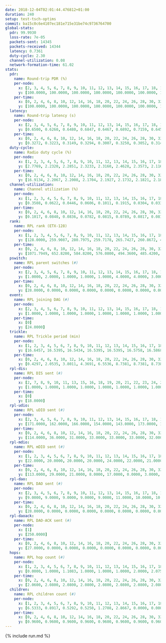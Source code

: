 ```yaml
---
date: 2018-12-04T02:01:44.476812+01:00
duration: 240
setup: test-tsch-optims
commit: ba15c0c6e4107ec181e715e31be74c9736764700
global-stats:
  pdr: 99.9930
  loss-rate: 7e-05
  packets-sent: 14345
  packets-received: 14344
  latency: 0.7361
  duty-cycle: 2.30
  channel-utilization: 0.08
  network-formation-time: 61.02
stats:
  pdr:
    name: Round-trip PDR (%)
    per-node:
      x: [2, 3, 4, 5, 6, 7, 8, 9, 10, 11, 12, 13, 14, 15, 16, 17, 18, 19, 20, 21, 22, 23, 24, 25]
      y: [100.0000, 100.0000, 100.0000, 100.0000, 100.0000, 100.0000, 100.0000, 100.0000, 100.0000, 100.0000, 100.0000, 100.0000, 100.0000, 100.0000, 100.0000, 99.8305, 100.0000, 100.0000, 100.0000, 100.0000, 100.0000, 100.0000, 100.0000, 100.0000]
    per-time:
      x: [0, 2, 4, 6, 8, 10, 12, 14, 16, 18, 20, 22, 24, 26, 28, 30, 32, 34, 36, 38, 40, 42, 44, 46, 48, 50, 52, 54, 56, 58, 60, 62, 64, 66, 68, 70, 72, 74, 76, 78, 80, 82, 84, 86, 88, 90, 92, 94, 96, 98, 100, 102, 104, 106, 108, 110, 112, 114, 116, 118, 120, 122, 124, 126, 128, 130, 132, 134, 136, 138, 140, 142, 144, 146, 148, 150, 152, 154, 156, 158, 160, 162, 164, 166, 168, 170, 172, 174, 176, 178, 180, 182, 184, 186, 188, 190, 192, 194, 196, 198, 200, 202, 204, 206, 208, 210, 212, 214, 216, 218, 220, 222, 224, 226, 228, 230, 232, 234, 236, 238, 240]
      y: [100.0000, 100.0000, 100.0000, 100.0000, 100.0000, 100.0000, 100.0000, 100.0000, 100.0000, 100.0000, 100.0000, 100.0000, 100.0000, 100.0000, 100.0000, 100.0000, 100.0000, 100.0000, 100.0000, 100.0000, 100.0000, 100.0000, 100.0000, 100.0000, 99.1667, 100.0000, 100.0000, 100.0000, 100.0000, 100.0000, 100.0000, 100.0000, 100.0000, 100.0000, 100.0000, 100.0000, 100.0000, 100.0000, 100.0000, 100.0000, 100.0000, 100.0000, 100.0000, 100.0000, 100.0000, 100.0000, 100.0000, 100.0000, 100.0000, 100.0000, 100.0000, 100.0000, 100.0000, 100.0000, 100.0000, 100.0000, 100.0000, 100.0000, 100.0000, 100.0000, 100.0000, 100.0000, 100.0000, 100.0000, 100.0000, 100.0000, 100.0000, 100.0000, 100.0000, 100.0000, 100.0000, 100.0000, 100.0000, 100.0000, 100.0000, 100.0000, 100.0000, 100.0000, 100.0000, 100.0000, 100.0000, 100.0000, 100.0000, 100.0000, 100.0000, 100.0000, 100.0000, 100.0000, 100.0000, 100.0000, 100.0000, 100.0000, 100.0000, 100.0000, 100.0000, 100.0000, 100.0000, 100.0000, 100.0000, 100.0000, 100.0000, 100.0000, 100.0000, 100.0000, 100.0000, 100.0000, 100.0000, 100.0000, 100.0000, 100.0000, 100.0000, 100.0000, 100.0000, 100.0000, 100.0000, 100.0000, 100.0000, 100.0000, 100.0000, 100.0000, null]
  latency:
    name: Round-trip latency (s)
    per-node:
      x: [2, 3, 4, 5, 6, 7, 8, 9, 10, 11, 12, 13, 14, 15, 16, 17, 18, 19, 20, 21, 22, 23, 24, 25]
      y: [0.6500, 0.6260, 0.6480, 0.6847, 0.6467, 0.6892, 0.7159, 0.6455, 0.7050, 0.7175, 0.6920, 0.7071, 0.7320, 0.7708, 0.7460, 0.7083, 0.7499, 0.7687, 0.8008, 0.9175, 0.8134, 0.8329, 0.8684, 0.8207]
    per-time:
      x: [0, 2, 4, 6, 8, 10, 12, 14, 16, 18, 20, 22, 24, 26, 28, 30, 32, 34, 36, 38, 40, 42, 44, 46, 48, 50, 52, 54, 56, 58, 60, 62, 64, 66, 68, 70, 72, 74, 76, 78, 80, 82, 84, 86, 88, 90, 92, 94, 96, 98, 100, 102, 104, 106, 108, 110, 112, 114, 116, 118, 120, 122, 124, 126, 128, 130, 132, 134, 136, 138, 140, 142, 144, 146, 148, 150, 152, 154, 156, 158, 160, 162, 164, 166, 168, 170, 172, 174, 176, 178, 180, 182, 184, 186, 188, 190, 192, 194, 196, 198, 200, 202, 204, 206, 208, 210, 212, 214, 216, 218, 220, 222, 224, 226, 228, 230, 232, 234, 236, 238, 240]
      y: [0.3272, 0.3223, 0.3149, 0.3294, 0.3007, 0.3250, 0.3052, 0.3144, 0.3205, 0.3092, 0.3182, 0.3032, 0.3107, 0.3158, 0.3295, 0.3107, 0.3011, 0.3074, 0.3102, 0.3128, 0.3193, 0.3181, 0.2938, 0.3013, 0.3038, 0.3055, 0.3113, 0.3065, 0.3166, 0.3233, 0.3436, 0.3256, 0.3336, 0.3354, 0.3075, 0.3260, 0.3560, 0.3444, 0.3148, 0.3633, 0.3337, 0.3322, 0.3475, 0.3099, 0.2972, 0.3209, 0.3174, 0.4232, 0.6712, 0.3428, 0.3300, 0.3216, 0.3501, 0.4563, 0.6724, 0.5958, 0.3817, 0.2816, 0.2892, 0.5809, 1.0677, 0.8343, 0.6144, 0.5978, 0.3015, 0.5312, 1.2503, 1.1788, 0.9980, 0.7594, 0.5479, 0.7532, 1.2074, 1.2301, 1.2274, 1.1781, 1.0599, 0.8778, 1.2483, 1.2394, 1.2247, 1.2547, 1.2410, 1.1817, 1.2313, 1.2644, 1.2333, 1.2427, 1.2365, 1.2422, 1.2403, 1.2378, 1.2290, 1.2238, 1.2260, 1.2336, 1.2248, 1.2305, 1.2223, 1.2149, 1.2401, 1.2434, 1.2411, 1.2300, 1.2274, 1.2297, 1.2271, 1.2274, 1.2013, 1.2334, 1.2083, 1.2260, 1.2350, 1.2363, 1.2150, 1.2194, 1.2148, 1.2399, 1.2334, 1.1860, null]
  duty-cycle:
    name: Radio duty cycle (%)
    per-node:
      x: [1, 2, 3, 4, 5, 6, 7, 8, 9, 10, 11, 12, 13, 14, 15, 16, 17, 18, 19, 20, 21, 22, 23, 24, 25]
      y: [2.7769, 2.2320, 2.2851, 2.3233, 2.3160, 2.4628, 2.3573, 2.1166, 2.1206, 2.1973, 2.1557, 2.5408, 2.4370, 2.2027, 2.3232, 2.1664, 2.2494, 2.4656, 2.3059, 2.2643, 2.2303, 2.2655, 2.2507, 2.2141, 2.1873]
    per-time:
      x: [0, 2, 4, 6, 8, 10, 12, 14, 16, 18, 20, 22, 24, 26, 28, 30, 32, 34, 36, 38, 40, 42, 44, 46, 48, 50, 52, 54, 56, 58, 60, 62, 64, 66, 68, 70, 72, 74, 76, 78, 80, 82, 84, 86, 88, 90, 92, 94, 96, 98, 100, 102, 104, 106, 108, 110, 112, 114, 116, 118, 120, 122, 124, 126, 128, 130, 132, 134, 136, 138, 140, 142, 144, 146, 148, 150, 152, 154, 156, 158, 160, 162, 164, 166, 168, 170, 172, 174, 176, 178, 180, 182, 184, 186, 188, 190, 192, 194, 196, 198, 200, 202, 204, 206, 208, 210, 212, 214, 216, 218, 220, 222, 224, 226, 228, 230, 232, 234, 236, 238, 240]
      y: [16.9134, 2.2067, 2.2008, 2.1704, 2.1927, 2.1732, 2.1821, 2.1849, 2.1881, 2.1626, 2.1566, 2.1745, 2.1643, 2.1685, 2.2245, 2.1774, 2.1693, 2.1674, 2.1744, 2.1632, 2.1808, 2.1723, 2.1741, 2.1799, 2.1723, 2.1954, 2.1842, 2.1835, 2.2031, 2.1788, 2.2046, 2.1872, 2.1800, 2.1930, 2.1996, 2.1816, 2.1834, 2.1888, 2.1925, 2.2025, 2.2177, 2.1897, 2.2003, 2.2032, 2.1764, 2.1624, 2.1714, 2.1683, 2.1667, 2.1685, 2.1828, 2.1924, 2.1713, 2.1798, 2.1844, 2.1745, 2.1818, 2.1848, 2.1734, 2.1870, 2.1466, 2.1519, 2.1617, 2.1520, 2.1645, 2.1511, 2.1667, 2.1699, 2.1813, 2.1732, 2.1823, 2.1756, 2.1575, 2.1606, 2.1649, 2.1810, 2.1648, 2.1577, 2.1706, 2.1666, 2.1615, 2.1706, 2.1709, 2.1750, 2.1700, 2.1886, 2.1871, 2.1631, 2.1683, 2.1594, 2.1690, 2.1724, 2.1753, 2.1658, 2.1676, 2.1725, 2.1719, 2.1714, 2.1780, 2.1820, 2.1743, 2.1643, 2.1860, 2.1801, 2.1679, 2.1548, 2.1630, 2.1641, 2.1401, 2.1469, 2.1609, 2.1627, 2.1596, 2.1892, 2.1725, 2.1479, 2.1677, 2.1673, 2.1834, 2.1587, null]
  channel-utilization:
    name: Channel utilization (%)
    per-node:
      x: [1, 2, 3, 4, 5, 6, 7, 8, 9, 10, 11, 12, 13, 14, 15, 16, 17, 18, 19, 20, 21, 22, 23, 24, 25]
      y: [0.3508, 0.0622, 0.0446, 0.0606, 0.1011, 0.1915, 0.0304, 0.0339, 0.0323, 0.0949, 0.0335, 0.2256, 0.0750, 0.0304, 0.1083, 0.0367, 0.0474, 0.1433, 0.0551, 0.0452, 0.0336, 0.0351, 0.0312, 0.0311, 0.0306]
    per-time:
      x: [0, 2, 4, 6, 8, 10, 12, 14, 16, 18, 20, 22, 24, 26, 28, 30, 32, 34, 36, 38, 40, 42, 44, 46, 48, 50, 52, 54, 56, 58, 60, 62, 64, 66, 68, 70, 72, 74, 76, 78, 80, 82, 84, 86, 88, 90, 92, 94, 96, 98, 100, 102, 104, 106, 108, 110, 112, 114, 116, 118, 120, 122, 124, 126, 128, 130, 132, 134, 136, 138, 140, 142, 144, 146, 148, 150, 152, 154, 156, 158, 160, 162, 164, 166, 168, 170, 172, 174, 176, 178, 180, 182, 184, 186, 188, 190, 192, 194, 196, 198, 200, 202, 204, 206, 208, 210, 212, 214, 216, 218, 220, 222, 224, 226, 228, 230, 232, 234, 236, 238, 240]
      y: [0.1017, 0.0840, 0.0836, 0.0782, 0.0815, 0.0789, 0.0817, 0.0813, 0.0840, 0.0757, 0.0752, 0.0801, 0.0778, 0.0758, 0.0960, 0.0814, 0.0755, 0.0758, 0.0793, 0.0767, 0.0814, 0.0793, 0.0789, 0.0788, 0.0769, 0.0839, 0.0805, 0.0831, 0.0891, 0.0818, 0.0907, 0.0840, 0.0804, 0.0850, 0.0864, 0.0841, 0.0822, 0.0840, 0.0857, 0.0883, 0.0906, 0.0822, 0.0874, 0.0867, 0.0800, 0.0742, 0.0796, 0.0772, 0.0781, 0.0770, 0.0823, 0.0835, 0.0767, 0.0815, 0.0833, 0.0799, 0.0821, 0.0796, 0.0749, 0.0791, 0.0685, 0.0708, 0.0750, 0.0711, 0.0758, 0.0713, 0.0750, 0.0772, 0.0798, 0.0759, 0.0811, 0.0784, 0.0725, 0.0737, 0.0743, 0.0806, 0.0719, 0.0725, 0.0769, 0.0763, 0.0751, 0.0765, 0.0768, 0.0768, 0.0738, 0.0817, 0.0796, 0.0732, 0.0760, 0.0725, 0.0748, 0.0782, 0.0752, 0.0743, 0.0752, 0.0760, 0.0775, 0.0779, 0.0792, 0.0805, 0.0767, 0.0731, 0.0794, 0.0795, 0.0745, 0.0727, 0.0750, 0.0755, 0.0685, 0.0691, 0.0723, 0.0727, 0.0719, 0.0821, 0.0778, 0.0699, 0.0761, 0.0763, 0.0803, 0.0711, null]
  rank:
    name: RPL rank (ETX-128)
    per-node:
      x: [1, 2, 3, 4, 5, 6, 7, 8, 9, 10, 11, 12, 13, 14, 15, 16, 17, 18, 19, 20, 21, 22, 23, 24, 25]
      y: [128.0000, 259.9087, 280.7975, 259.7178, 265.7427, 260.8672, 400.2049, 461.7172, 415.5679, 335.6736, 475.6818, 369.5934, 418.6736, 509.2140, 527.2367, 549.4262, 540.0528, 576.1893, 625.7959, 702.2103, 760.2520, 736.1134, 783.2348, 769.2735, 763.3020]
    per-time:
      x: [0, 2, 4, 6, 8, 10, 12, 14, 16, 18, 20, 22, 24, 26, 28, 30, 32, 34, 36, 38, 40, 42, 44, 46, 48, 50, 52, 54, 56, 58, 60, 62, 64, 66, 68, 70, 72, 74, 76, 78, 80, 82, 84, 86, 88, 90, 92, 94, 96, 98, 100, 102, 104, 106, 108, 110, 112, 114, 116, 118, 120, 122, 124, 126, 128, 130, 132, 134, 136, 138, 140, 142, 144, 146, 148, 150, 152, 154, 156, 158, 160, 162, 164, 166, 168, 170, 172, 174, 176, 178, 180, 182, 184, 186, 188, 190, 192, 194, 196, 198, 200, 202, 204, 206, 208, 210, 212, 214, 216, 218, 220, 222, 224, 226, 228, 230, 232, 234, 236, 238, 240]
      y: [1071.7949, 652.8200, 584.8200, 576.0800, 494.3600, 485.4200, 487.4200, 493.9400, 489.6600, 500.0600, 498.2000, 499.6600, 498.9608, 495.2200, 517.1400, 522.6600, 505.4600, 491.5200, 502.6600, 509.7600, 535.1373, 521.1800, 510.4510, 509.4000, 510.5600, 526.4615, 517.4118, 516.4706, 526.5600, 526.5600, 533.4259, 521.7843, 515.2600, 525.3654, 522.9412, 521.9412, 519.7600, 523.0400, 527.6226, 504.5472, 500.3922, 504.1200, 500.9600, 500.4902, 496.7308, 476.4314, 473.1176, 468.7200, 471.9400, 473.5200, 475.3333, 475.8400, 460.7400, 457.6200, 488.2400, 494.5294, 479.7358, 464.5192, 463.2157, 474.8491, 453.2400, 455.9400, 449.3600, 458.4314, 461.1569, 464.0400, 465.2200, 482.4800, 481.4902, 476.0600, 475.8431, 471.6200, 462.5294, 465.3137, 458.4000, 455.0600, 446.8600, 445.6000, 447.7800, 455.0392, 451.4902, 444.7600, 450.3600, 448.4200, 461.1600, 458.8400, 463.5200, 460.4314, 459.3400, 456.3800, 455.9200, 463.2549, 463.1200, 462.4118, 469.3200, 468.9600, 463.5385, 467.0200, 467.5192, 461.4151, 447.3600, 459.0200, 466.1400, 466.3200, 453.7647, 440.0196, 442.2200, 451.6400, 446.5800, 443.2600, 445.4902, 446.3000, 453.2157, 444.6000, 438.4118, 446.6078, 437.8400, 446.4600, 457.1000, 456.6275, null]
  pswitch:
    name: RPL parent switches (#)
    per-node:
      x: [2, 3, 4, 5, 6, 7, 8, 9, 10, 11, 12, 13, 14, 15, 16, 17, 18, 19, 20, 21, 22, 23, 24, 25]
      y: [1.0000, 2.0000, 1.0000, 1.0000, 1.0000, 4.0000, 4.0000, 3.0000, 2.0000, 2.0000, 1.0000, 2.0000, 3.0000, 5.0000, 4.0000, 6.0000, 3.0000, 5.0000, 12.0000, 6.0000, 7.0000, 7.0000, 5.0000, 5.0000]
    per-time:
      x: [0, 2, 4, 6, 8, 10, 12, 14, 16, 18, 20, 22, 24, 26, 28, 30, 32, 34, 36, 38, 40, 42, 44, 46, 48, 50, 52, 54, 56, 58, 60, 62, 64, 66, 68, 70, 72, 74, 76, 78, 80, 82, 84, 86, 88, 90, 92, 94, 96, 98, 100, 102, 104, 106, 108, 110, 112, 114, 116, 118, 120, 122, 124, 126, 128, 130, 132, 134, 136, 138, 140, 142, 144, 146, 148, 150, 152, 154, 156, 158, 160, 162, 164, 166, 168, 170, 172, 174, 176, 178, 180, 182, 184, 186, 188, 190, 192, 194, 196, 198, 200, 202, 204, 206, 208, 210, 212, 214, 216, 218, 220, 222, 224, 226, 228, 230, 232, 234, 236, 238]
      y: [28.0000, 0.0000, 0.0000, 0.0000, 0.0000, 0.0000, 0.0000, 0.0000, 0.0000, 0.0000, 0.0000, 0.0000, 1.0000, 0.0000, 0.0000, 0.0000, 0.0000, 0.0000, 0.0000, 0.0000, 1.0000, 0.0000, 1.0000, 0.0000, 0.0000, 2.0000, 1.0000, 1.0000, 0.0000, 0.0000, 4.0000, 1.0000, 0.0000, 2.0000, 1.0000, 1.0000, 0.0000, 0.0000, 3.0000, 3.0000, 1.0000, 0.0000, 0.0000, 1.0000, 2.0000, 1.0000, 1.0000, 0.0000, 0.0000, 0.0000, 1.0000, 0.0000, 0.0000, 0.0000, 0.0000, 1.0000, 3.0000, 2.0000, 1.0000, 3.0000, 0.0000, 0.0000, 0.0000, 1.0000, 1.0000, 0.0000, 0.0000, 0.0000, 1.0000, 0.0000, 1.0000, 0.0000, 1.0000, 1.0000, 0.0000, 0.0000, 0.0000, 0.0000, 0.0000, 1.0000, 1.0000, 0.0000, 0.0000, 0.0000, 0.0000, 0.0000, 0.0000, 1.0000, 0.0000, 0.0000, 0.0000, 1.0000, 0.0000, 1.0000, 0.0000, 0.0000, 2.0000, 0.0000, 2.0000, 3.0000, 0.0000, 0.0000, 0.0000, 0.0000, 1.0000, 1.0000, 0.0000, 0.0000, 0.0000, 0.0000, 1.0000, 0.0000, 1.0000, 0.0000, 1.0000, 1.0000, 0.0000, 0.0000, 0.0000, 1.0000]
  event:
    name: RPL joining DAG (#)
    per-node:
      x: [2, 3, 4, 5, 6, 7, 8, 9, 10, 11, 12, 13, 14, 15, 16, 17, 18, 19, 20, 21, 22, 23, 24, 25]
      y: [1.0000, 1.0000, 1.0000, 1.0000, 1.0000, 1.0000, 1.0000, 1.0000, 1.0000, 1.0000, 1.0000, 1.0000, 1.0000, 1.0000, 1.0000, 1.0000, 1.0000, 1.0000, 1.0000, 1.0000, 1.0000, 1.0000, 1.0000, 1.0000]
    per-time:
      x: [0]
      y: [24.0000]
  trickle:
    name: RPL Trickle period (min)
    per-node:
      x: [1, 2, 3, 4, 5, 6, 7, 8, 9, 10, 11, 12, 13, 14, 15, 16, 17, 18, 19, 20, 21, 22, 23, 24, 25]
      y: [16.6457, 16.5395, 16.5434, 16.5395, 16.5395, 16.5758, 16.5868, 16.5510, 16.5382, 16.5434, 16.5434, 16.5758, 16.5344, 16.5377, 16.5459, 16.5421, 16.4878, 16.5382, 16.5453, 16.4273, 16.4714, 16.5484, 16.5460, 16.5406, 16.5406]
    per-time:
      x: [0, 2, 4, 6, 8, 10, 12, 14, 16, 18, 20, 22, 24, 26, 28, 30, 32, 34, 36, 38, 40, 42, 44, 46, 48, 50, 52, 54, 56, 58, 60, 62, 64, 66, 68, 70, 72, 74, 76, 78, 80, 82, 84, 86, 88, 90, 92, 94, 96, 98, 100, 102, 104, 106, 108, 110, 112, 114, 116, 118, 120, 122, 124, 126, 128, 130, 132, 134, 136, 138, 140, 142, 144, 146, 148, 150, 152, 154, 156, 158, 160, 162, 164, 166, 168, 170, 172, 174, 176, 178, 180, 182, 184, 186, 188, 190, 192, 194, 196, 198, 200, 202, 204, 206, 208, 210, 212, 214, 216, 218, 220, 222, 224, 226, 228, 230, 232, 234, 236, 238, 240]
      y: [0.4297, 2.0535, 3.8011, 4.3691, 6.5536, 8.7381, 8.7381, 8.7381, 9.4372, 17.4763, 17.4763, 17.4763, 17.4763, 17.4763, 17.4763, 17.4763, 17.4763, 17.4763, 17.4763, 17.4763, 17.4763, 17.4763, 17.4763, 17.4763, 17.4763, 17.4763, 17.4763, 17.4763, 17.4763, 17.4763, 17.4763, 17.4763, 17.4763, 17.4763, 17.4763, 17.4763, 17.4763, 17.4763, 17.4763, 17.4763, 17.4763, 17.4763, 17.4763, 17.4763, 17.4763, 17.4763, 17.4763, 17.4763, 17.4763, 17.4763, 17.4763, 17.4763, 17.4763, 17.4763, 17.4763, 17.4763, 17.4763, 17.4763, 17.4763, 17.4763, 17.4763, 17.4763, 17.4763, 17.4763, 17.4763, 17.4763, 17.4763, 17.4763, 17.4763, 17.4763, 17.4763, 17.4763, 17.4763, 17.4763, 17.4763, 17.4763, 17.4763, 17.4763, 17.4763, 17.4763, 17.4763, 17.4763, 17.4763, 17.4763, 17.4763, 17.4763, 17.4763, 17.4763, 17.4763, 17.4763, 17.4763, 17.4763, 17.4763, 17.4763, 17.4763, 17.4763, 17.4763, 17.4763, 17.4763, 17.4763, 17.4763, 17.4763, 17.4763, 17.4763, 17.4763, 17.4763, 17.4763, 17.4763, 17.4763, 17.4763, 17.4763, 17.4763, 17.4763, 17.4763, 17.4763, 17.4763, 17.4763, 17.4763, 17.4763, 17.4763, null]
  rpl-dis:
    name: RPL DIS sent (#)
    per-node:
      x: [2, 7, 8, 9, 10, 11, 13, 15, 16, 18, 19, 20, 21, 22, 23, 24, 25]
      y: [1.0000, 1.0000, 1.0000, 1.0000, 1.0000, 1.0000, 1.0000, 1.0000, 1.0000, 1.0000, 2.0000, 1.0000, 1.0000, 1.0000, 1.0000, 1.0000, 1.0000]
    per-time:
      x: [0]
      y: [18.0000]
  rpl-udio:
    name: RPL uDIO sent (#)
    per-node:
      x: [2, 3, 4, 5, 6, 7, 8, 9, 10, 11, 12, 13, 14, 15, 16, 17, 18, 19, 20, 21, 22, 23, 24, 25]
      y: [171.0000, 162.0000, 166.0000, 154.0000, 143.0000, 173.0000, 168.0000, 171.0000, 158.0000, 164.0000, 163.0000, 173.0000, 165.0000, 173.0000, 171.0000, 166.0000, 123.0000, 167.0000, 179.0000, 168.0000, 169.0000, 170.0000, 163.0000, 166.0000]
    per-time:
      x: [0, 2, 4, 6, 8, 10, 12, 14, 16, 18, 20, 22, 24, 26, 28, 30, 32, 34, 36, 38, 40, 42, 44, 46, 48, 50, 52, 54, 56, 58, 60, 62, 64, 66, 68, 70, 72, 74, 76, 78, 80, 82, 84, 86, 88, 90, 92, 94, 96, 98, 100, 102, 104, 106, 108, 110, 112, 114, 116, 118, 120, 122, 124, 126, 128, 130, 132, 134, 136, 138, 140, 142, 144, 146, 148, 150, 152, 154, 156, 158, 160, 162, 164, 166, 168, 170, 172, 174, 176, 178, 180, 182, 184, 186, 188, 190, 192, 194, 196, 198, 200, 202, 204, 206, 208, 210, 212, 214, 216, 218, 220, 222, 224, 226, 228, 230, 232, 234, 236, 238, 240]
      y: [114.0000, 36.0000, 31.0000, 33.0000, 33.0000, 33.0000, 32.0000, 33.0000, 32.0000, 36.0000, 34.0000, 30.0000, 28.0000, 32.0000, 33.0000, 35.0000, 33.0000, 34.0000, 26.0000, 32.0000, 31.0000, 28.0000, 33.0000, 32.0000, 35.0000, 33.0000, 35.0000, 32.0000, 34.0000, 29.0000, 36.0000, 31.0000, 32.0000, 31.0000, 35.0000, 36.0000, 34.0000, 28.0000, 33.0000, 33.0000, 30.0000, 28.0000, 38.0000, 35.0000, 28.0000, 31.0000, 32.0000, 30.0000, 29.0000, 28.0000, 31.0000, 31.0000, 30.0000, 31.0000, 37.0000, 38.0000, 31.0000, 27.0000, 28.0000, 28.0000, 31.0000, 39.0000, 28.0000, 34.0000, 30.0000, 35.0000, 33.0000, 37.0000, 29.0000, 33.0000, 32.0000, 31.0000, 27.0000, 35.0000, 32.0000, 34.0000, 31.0000, 38.0000, 27.0000, 32.0000, 28.0000, 30.0000, 32.0000, 39.0000, 31.0000, 36.0000, 31.0000, 31.0000, 31.0000, 34.0000, 32.0000, 32.0000, 37.0000, 32.0000, 30.0000, 31.0000, 33.0000, 30.0000, 38.0000, 36.0000, 32.0000, 29.0000, 29.0000, 31.0000, 27.0000, 38.0000, 35.0000, 34.0000, 31.0000, 27.0000, 31.0000, 35.0000, 31.0000, 34.0000, 30.0000, 38.0000, 30.0000, 36.0000, 35.0000, 27.0000, 2.0000]
  rpl-mdio:
    name: RPL mDIO sent (#)
    per-node:
      x: [1, 2, 3, 4, 5, 6, 7, 8, 9, 10, 11, 12, 13, 14, 15, 16, 17, 18, 19, 20, 21, 22, 23, 24, 25]
      y: [22.0000, 20.0000, 20.0000, 20.0000, 24.0000, 22.0000, 21.0000, 20.0000, 21.0000, 22.0000, 20.0000, 20.0000, 20.0000, 20.0000, 20.0000, 20.0000, 22.0000, 20.0000, 21.0000, 23.0000, 23.0000, 20.0000, 20.0000, 20.0000, 20.0000]
    per-time:
      x: [0, 2, 4, 6, 8, 10, 12, 14, 16, 18, 20, 22, 24, 26, 28, 30, 32, 34, 36, 38, 40, 42, 44, 46, 48, 50, 52, 54, 56, 58, 60, 62, 64, 66, 68, 70, 72, 74, 76, 78, 80, 82, 84, 86, 88, 90, 92, 94, 96, 98, 100, 102, 104, 106, 108, 110, 112, 114, 116, 118, 120, 122, 124, 126, 128, 130, 132, 134, 136, 138, 140, 142, 144, 146, 148, 150, 152, 154, 156, 158, 160, 162, 164, 166, 168, 170, 172, 174, 176, 178, 180, 182, 184, 186, 188, 190, 192, 194, 196, 198, 200, 202, 204, 206, 208, 210, 212, 214, 216, 218, 220, 222, 224, 226, 228, 230, 232, 234, 236, 238]
      y: [113.0000, 29.0000, 21.0000, 8.0000, 17.0000, 0.0000, 3.0000, 12.0000, 10.0000, 0.0000, 0.0000, 0.0000, 0.0000, 4.0000, 4.0000, 3.0000, 7.0000, 7.0000, 0.0000, 0.0000, 0.0000, 0.0000, 3.0000, 6.0000, 4.0000, 9.0000, 3.0000, 0.0000, 0.0000, 0.0000, 1.0000, 6.0000, 3.0000, 6.0000, 9.0000, 0.0000, 0.0000, 0.0000, 0.0000, 4.0000, 9.0000, 2.0000, 4.0000, 6.0000, 0.0000, 0.0000, 0.0000, 0.0000, 1.0000, 6.0000, 5.0000, 9.0000, 4.0000, 0.0000, 0.0000, 0.0000, 0.0000, 4.0000, 8.0000, 9.0000, 2.0000, 2.0000, 0.0000, 0.0000, 0.0000, 1.0000, 6.0000, 2.0000, 6.0000, 9.0000, 1.0000, 0.0000, 0.0000, 0.0000, 3.0000, 7.0000, 9.0000, 4.0000, 2.0000, 0.0000, 0.0000, 0.0000, 0.0000, 2.0000, 6.0000, 4.0000, 11.0000, 2.0000, 0.0000, 0.0000, 0.0000, 0.0000, 5.0000, 5.0000, 5.0000, 10.0000, 0.0000, 0.0000, 0.0000, 0.0000, 1.0000, 5.0000, 7.0000, 6.0000, 6.0000, 0.0000, 0.0000, 0.0000, 0.0000, 1.0000, 6.0000, 4.0000, 7.0000, 7.0000, 0.0000, 0.0000, 0.0000, 0.0000, 2.0000, 6.0000]
  rpl-dao:
    name: RPL DAO sent (#)
    per-node:
      x: [2, 3, 4, 5, 6, 7, 8, 9, 10, 11, 12, 13, 14, 15, 16, 17, 18, 19, 20, 21, 22, 23, 24, 25]
      y: [9.0000, 9.0000, 9.0000, 9.0000, 9.0000, 11.0000, 10.0000, 10.0000, 10.0000, 9.0000, 9.0000, 9.0000, 10.0000, 11.0000, 11.0000, 12.0000, 10.0000, 11.0000, 15.0000, 11.0000, 13.0000, 13.0000, 11.0000, 10.0000]
    per-time:
      x: [0, 2, 4, 6, 8, 10, 12, 14, 16, 18, 20, 22, 24, 26, 28, 30, 32, 34, 36, 38, 40, 42, 44, 46, 48, 50, 52, 54, 56, 58, 60, 62, 64, 66, 68, 70, 72, 74, 76, 78, 80, 82, 84, 86, 88, 90, 92, 94, 96, 98, 100, 102, 104, 106, 108, 110, 112, 114, 116, 118, 120, 122, 124, 126, 128, 130, 132, 134, 136, 138, 140, 142, 144, 146, 148, 150, 152, 154, 156, 158, 160, 162, 164, 166, 168, 170, 172, 174, 176, 178, 180, 182, 184, 186, 188, 190, 192, 194, 196, 198, 200, 202, 204, 206, 208, 210, 212, 214, 216, 218, 220, 222, 224, 226, 228, 230, 232, 234, 236, 238]
      y: [28.0000, 0.0000, 0.0000, 0.0000, 0.0000, 0.0000, 0.0000, 0.0000, 0.0000, 0.0000, 0.0000, 0.0000, 1.0000, 0.0000, 23.0000, 0.0000, 0.0000, 0.0000, 0.0000, 0.0000, 1.0000, 0.0000, 1.0000, 0.0000, 0.0000, 2.0000, 2.0000, 1.0000, 15.0000, 2.0000, 4.0000, 1.0000, 0.0000, 2.0000, 1.0000, 2.0000, 0.0000, 0.0000, 3.0000, 3.0000, 1.0000, 1.0000, 9.0000, 4.0000, 3.0000, 1.0000, 1.0000, 0.0000, 1.0000, 0.0000, 2.0000, 0.0000, 0.0000, 3.0000, 1.0000, 2.0000, 3.0000, 10.0000, 3.0000, 3.0000, 0.0000, 0.0000, 0.0000, 2.0000, 2.0000, 0.0000, 0.0000, 1.0000, 2.0000, 0.0000, 4.0000, 10.0000, 2.0000, 3.0000, 1.0000, 0.0000, 0.0000, 1.0000, 1.0000, 2.0000, 1.0000, 0.0000, 2.0000, 0.0000, 3.0000, 8.0000, 3.0000, 3.0000, 2.0000, 0.0000, 0.0000, 1.0000, 0.0000, 3.0000, 0.0000, 0.0000, 3.0000, 0.0000, 4.0000, 10.0000, 5.0000, 0.0000, 3.0000, 0.0000, 1.0000, 1.0000, 0.0000, 0.0000, 1.0000, 0.0000, 2.0000, 1.0000, 1.0000, 8.0000, 8.0000, 1.0000, 2.0000, 1.0000, 1.0000, 1.0000]
  rpl-daoack:
    name: RPL DAO-ACK sent (#)
    per-node:
      x: [1]
      y: [250.0000]
    per-time:
      x: [0, 2, 4, 6, 8, 10, 12, 14, 16, 18, 20, 22, 24, 26, 28, 30, 32, 34, 36, 38, 40, 42, 44, 46, 48, 50, 52, 54, 56, 58, 60, 62, 64, 66, 68, 70, 72, 74, 76, 78, 80, 82, 84, 86, 88, 90, 92, 94, 96, 98, 100, 102, 104, 106, 108, 110, 112, 114, 116, 118, 120, 122, 124, 126, 128, 130, 132, 134, 136, 138, 140, 142, 144, 146, 148, 150, 152, 154, 156, 158, 160, 162, 164, 166, 168, 170, 172, 174, 176, 178, 180, 182, 184, 186, 188, 190, 192, 194, 196, 198, 200, 202, 204, 206, 208, 210, 212, 214, 216, 218, 220, 222, 224, 226, 228, 230, 232, 234, 236, 238]
      y: [27.0000, 0.0000, 0.0000, 0.0000, 0.0000, 0.0000, 0.0000, 0.0000, 0.0000, 0.0000, 0.0000, 0.0000, 1.0000, 0.0000, 23.0000, 0.0000, 0.0000, 0.0000, 0.0000, 0.0000, 1.0000, 0.0000, 1.0000, 0.0000, 0.0000, 2.0000, 2.0000, 1.0000, 15.0000, 2.0000, 4.0000, 1.0000, 0.0000, 2.0000, 1.0000, 2.0000, 0.0000, 0.0000, 3.0000, 3.0000, 1.0000, 1.0000, 8.0000, 5.0000, 3.0000, 1.0000, 1.0000, 0.0000, 1.0000, 0.0000, 2.0000, 0.0000, 0.0000, 3.0000, 1.0000, 2.0000, 3.0000, 10.0000, 2.0000, 4.0000, 0.0000, 0.0000, 0.0000, 2.0000, 2.0000, 0.0000, 0.0000, 0.0000, 3.0000, 0.0000, 4.0000, 10.0000, 2.0000, 3.0000, 1.0000, 0.0000, 0.0000, 1.0000, 1.0000, 2.0000, 1.0000, 0.0000, 2.0000, 0.0000, 3.0000, 8.0000, 3.0000, 3.0000, 2.0000, 0.0000, 0.0000, 1.0000, 0.0000, 3.0000, 0.0000, 0.0000, 3.0000, 0.0000, 4.0000, 10.0000, 5.0000, 0.0000, 3.0000, 0.0000, 1.0000, 1.0000, 0.0000, 0.0000, 1.0000, 0.0000, 2.0000, 1.0000, 1.0000, 8.0000, 8.0000, 1.0000, 2.0000, 1.0000, 1.0000, 1.0000]
  hops:
    name: RPL hop count (#)
    per-node:
      x: [1, 2, 3, 4, 5, 6, 7, 8, 9, 10, 11, 12, 13, 14, 15, 16, 17, 18, 19, 20, 21, 22, 23, 24, 25]
      y: [0.0000, 1.0000, 1.1083, 1.0000, 1.0000, 1.0000, 2.0000, 2.0750, 2.0000, 1.3583, 2.0000, 1.0000, 2.0000, 2.3583, 2.0000, 2.0000, 2.1292, 2.1042, 3.0000, 3.1333, 3.3958, 3.0917, 3.3333, 3.2708, 3.2583]
    per-time:
      x: [0, 2, 4, 6, 8, 10, 12, 14, 16, 18, 20, 22, 24, 26, 28, 30, 32, 34, 36, 38, 40, 42, 44, 46, 48, 50, 52, 54, 56, 58, 60, 62, 64, 66, 68, 70, 72, 74, 76, 78, 80, 82, 84, 86, 88, 90, 92, 94, 96, 98, 100, 102, 104, 106, 108, 110, 112, 114, 116, 118, 120, 122, 124, 126, 128, 130, 132, 134, 136, 138, 140, 142, 144, 146, 148, 150, 152, 154, 156, 158, 160, 162, 164, 166, 168, 170, 172, 174, 176, 178, 180, 182, 184, 186, 188, 190, 192, 194, 196, 198, 200, 202, 204, 206, 208, 210, 212, 214, 216, 218, 220, 222, 224, 226, 228, 230, 232, 234, 236, 238]
      y: [2.0600, 2.0800, 2.0800, 2.0800, 2.0800, 2.0800, 2.0800, 2.0800, 2.0800, 2.0800, 2.0800, 2.0800, 2.0600, 2.0400, 2.0400, 2.0400, 2.0400, 2.0400, 2.0400, 2.0400, 2.0400, 2.0400, 2.0400, 2.0400, 2.0400, 2.0933, 2.1000, 2.1000, 2.1200, 2.1200, 2.0800, 2.1200, 2.1600, 2.2200, 2.2400, 2.2200, 2.2000, 2.2000, 2.2800, 2.3000, 2.3200, 2.3200, 2.2600, 2.2000, 2.1600, 2.0800, 2.1200, 2.1200, 2.1200, 2.1200, 2.1200, 2.1200, 2.1200, 2.1200, 2.1200, 2.0600, 2.0000, 2.0000, 2.0000, 1.9333, 1.9200, 1.9200, 1.9200, 1.9200, 1.9200, 1.9200, 1.9200, 1.9200, 1.9200, 1.9200, 1.9200, 1.9200, 1.9400, 1.9600, 1.9600, 1.9600, 1.9600, 1.9600, 1.9600, 1.9600, 1.9600, 1.9600, 1.9600, 1.9600, 1.9600, 1.9600, 1.9600, 1.9600, 1.9600, 1.9600, 1.9600, 1.9600, 1.9600, 1.9600, 1.9600, 1.9600, 1.9600, 1.9600, 1.9600, 1.9600, 1.9600, 1.9600, 1.9600, 1.9400, 1.9200, 1.9200, 1.9200, 1.9200, 1.9200, 1.9200, 1.9200, 1.9200, 1.9200, 1.9200, 1.9200, 1.9200, 1.9200, 1.9200, 1.9200, 1.9200]
  children:
    name: RPL children count (#)
    per-node:
      x: [1, 2, 3, 4, 5, 6, 7, 8, 9, 10, 11, 12, 13, 14, 15, 16, 17, 18, 19, 20, 21, 22, 23, 24, 25]
      y: [6.5333, 0.8917, 0.5292, 0.5250, 1.2708, 2.8667, 0.0000, 0.0000, 0.0000, 2.1375, 0.0000, 2.0542, 0.7167, 0.0000, 1.4958, 0.0958, 0.3667, 3.2750, 0.6667, 0.4250, 0.0583, 0.0917, 0.0000, 0.0000, 0.0000]
    per-time:
      x: [0, 2, 4, 6, 8, 10, 12, 14, 16, 18, 20, 22, 24, 26, 28, 30, 32, 34, 36, 38, 40, 42, 44, 46, 48, 50, 52, 54, 56, 58, 60, 62, 64, 66, 68, 70, 72, 74, 76, 78, 80, 82, 84, 86, 88, 90, 92, 94, 96, 98, 100, 102, 104, 106, 108, 110, 112, 114, 116, 118, 120, 122, 124, 126, 128, 130, 132, 134, 136, 138, 140, 142, 144, 146, 148, 150, 152, 154, 156, 158, 160, 162, 164, 166, 168, 170, 172, 174, 176, 178, 180, 182, 184, 186, 188, 190, 192, 194, 196, 198, 200, 202, 204, 206, 208, 210, 212, 214, 216, 218, 220, 222, 224, 226, 228, 230, 232, 234, 236, 238]
      y: [0.9600, 0.9600, 0.9600, 0.9600, 0.9600, 0.9600, 0.9600, 0.9600, 0.9600, 0.9600, 0.9600, 0.9600, 0.9600, 0.9600, 0.9600, 0.9600, 0.9600, 0.9600, 0.9600, 0.9600, 0.9600, 0.9600, 0.9600, 0.9600, 0.9600, 0.9600, 0.9600, 0.9600, 0.9600, 0.9600, 0.9600, 0.9600, 0.9600, 0.9600, 0.9600, 0.9600, 0.9600, 0.9600, 0.9600, 0.9600, 0.9600, 0.9600, 0.9600, 0.9600, 0.9600, 0.9600, 0.9600, 0.9600, 0.9600, 0.9600, 0.9600, 0.9600, 0.9600, 0.9600, 0.9600, 0.9600, 0.9600, 0.9600, 0.9600, 0.9600, 0.9600, 0.9600, 0.9600, 0.9600, 0.9600, 0.9600, 0.9600, 0.9600, 0.9600, 0.9600, 0.9600, 0.9600, 0.9600, 0.9600, 0.9600, 0.9600, 0.9600, 0.9600, 0.9600, 0.9600, 0.9600, 0.9600, 0.9600, 0.9600, 0.9600, 0.9600, 0.9600, 0.9600, 0.9600, 0.9600, 0.9600, 0.9600, 0.9600, 0.9600, 0.9600, 0.9600, 0.9600, 0.9600, 0.9600, 0.9600, 0.9600, 0.9600, 0.9600, 0.9600, 0.9600, 0.9600, 0.9600, 0.9600, 0.9600, 0.9600, 0.9600, 0.9600, 0.9600, 0.9600, 0.9600, 0.9600, 0.9600, 0.9600, 0.9600, 0.9600]
---
```


{% include run.md %}
